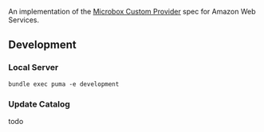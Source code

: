 An implementation of the [Microbox Custom Provider](https://docs.microbox.cloud/providers/create/) spec for Amazon Web Services.

## Development

### Local Server
`bundle exec puma -e development`

### Update Catalog

todo
